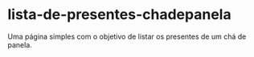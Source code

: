 # lista-de-presentes-chadepanela
Uma página simples com o objetivo de listar os presentes de um chá de panela.
